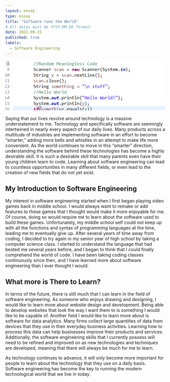 ```yaml
---
layout: essay
type: essay
title: "Software runs the World"
# All dates must be YYYY-MM-DD format!
date: 2022-09-15
published: true
labels:
  - Software Engineering
---
```


<img class="rounded float-start pe-4" src="../img/interestSE/interestCode.png">

Saying that our lives revolve around technology is a massive understatement to me. Technology and specifically software are seemingly intertwined in nearly every aspect of our daily lives. Many products across a multitude of industries are implementing software in an effort to become “smarter,” adding more bells and whistles in an attempt to make life more convenient. As the world continues to move in this “smarter” direction, understanding the software behind these technologies has become a highly desirable skill. It is such a desirable skill that many parents even have their young children learn to code. Learning about software engineering can lead to countless opportunities in many different fields, or even lead to the creation of new fields that do not yet exist. 

## My Introduction to Software Engineering

My interest in software engineering started when I first began playing video games back in middle school. I would always want to remake or add features to these games that I thought would make it more enjoyable for me. Of course, doing so would require me to learn about the software used to build these games. Unfortunately, my middle school self could not keep up with all the functions and syntax of programming languages at the time, leading me to eventually give up. After several years of time away from coding, I decided to try again in my senior year of high school by taking a computer science class. I started to understand the language that had bested me several years before, and I began to think that I could finally comprehend the world of code. I have been taking coding classes continuously since then, and I have learned more about software engineering than I ever thought I would. 

## What more is There to Learn?

In terms of the future, there is still much that I can learn in the field of software engineering. As someone who enjoys drawing and designing, I would like to learn more about website design and development. Being able to develop websites that look the way I want them to is something I would like to be capable of. Another field I would like to learn more about is software for data analytics. Many firms collect large quantities of data from devices that they use in their everyday business activities. Learning how to process this data can help businesses improve their products and services. Additionally, the software engineering skills that I currently possess will need to be refined and improved on as new technologies and techniques are developed, meaning that there will always be much for me to learn. 

As technology continues to advance, it will only become more important for people to learn about the technology that they use on a daily basis. Software engineering has become the key to running the modern technological world that we live in today. 
